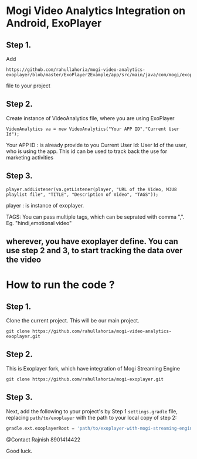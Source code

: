 # Mogi Video Analytics Integration on Android, ExoPlayer

## Step 1.

Add 

```
https://github.com/rahullahoria/mogi-video-analytics-exoplayer/blob/master/ExoPlayer2Example/app/src/main/java/com/mogi/exoplayer2example/VideoAnalytics.java 
```

file to your project

## Step 2.

Create instance of VideoAnalytics file, where you are using ExoPlayer

```
VideoAnalytics va = new VideoAnalytics("Your APP ID","Current User Id");
```

Your APP ID : is already provide to you
Current User Id: User Id of the user, who is using the app. This id can be used to track back the use for marketing activities
 
## Step 3. 

```
player.addListener(va.getListener(player, "URL of the Video, M3U8 playlist file", "TITLE", "Description of Video", "TAGS"));
```

player : is instance of exoplayer.

TAGS: You can pass multiple tags, which can be seprated with comma ",". Eg. "hindi,emotional video"

## wherever, you have exoplayer define. You can use step 2 and 3, to start tracking the data over the video


# How to run the code ?

## Step 1.

Clone the current project. This will be our main project.
```
git clone https://github.com/rahullahoria/mogi-video-analytics-exoplayer.git
```

## Step 2.

This is Exoplayer fork, which have integration of Mogi Streaming Engine

```
git clone https://github.com/rahullahoria/mogi-exoplayer.git
```

## Step 3.


Next, add the following to your project's by Step 1 `settings.gradle` file, replacing
`path/to/exoplayer` with the path to your local copy of step 2:

```gradle
gradle.ext.exoplayerRoot = 'path/to/exoplayer-with-mogi-streaming-engine by step 2'
```



@Contact
Rajnish
8901414422


Good luck.
